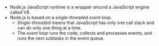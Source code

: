 - Node.js JavaScript runtime is a wrapper around a JavaScript engine called V8.
- Node.js is based on a *single-threaded event loop*.
	- _Single-threaded_ means that JavaScript has only one call stack and can do only one thing at a time.
	- The _event loop_ runs the code, collects and processes events, and runs the next subtasks in the event queue.

